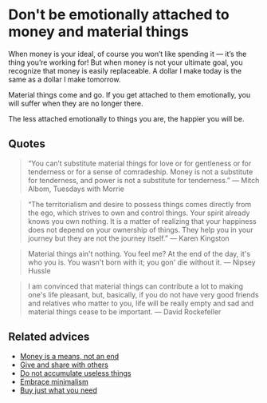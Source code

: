 
# Don't be emotionally attached to money and material things

When money is your ideal, of course you won’t like spending it — it’s the thing you’re working for!  But when money is not your ultimate goal, you recognize that money is easily replaceable.  A dollar I make today is the same as a dollar I make tomorrow.

Material things come and go. If you get attached to them emotionally, you will suffer when they are no longer there.

The less attached emotionally to things you are, the happier you will be.

## Quotes

> “You can’t substitute material things for love or for gentleness or for tenderness or for a sense of comradeship. Money is not a substitute for tenderness, and power is not a substitute for tenderness.” ― Mitch Albom, Tuesdays with Morrie

> “The territorialism and desire to possess things comes directly from the ego, which strives to own and control things. Your spirit already knows you own nothing. It is a matter of realizing that your happiness does not depend on your ownership of things. They help you in your journey but they are not the journey itself.” ― Karen Kingston

> Material things ain't nothing. You feel me? At the end of the day, it's who you is. You wasn't born with it; you gon' die without it. ― Nipsey Hussle

> I am convinced that material things can contribute a lot to making one's life pleasant, but, basically, if you do not have very good friends and relatives who matter to you, life will be really empty and sad and material things cease to be important. ― David Rockefeller

## Related advices

- [Money is a means, not an end](../Money%20is%20a%20means,%20not%20an%20end/index.md)
- [Give and share with others](../Give%20and%20share%20with%20others/index.md)
- [Do not accumulate useless things](../Do%20not%20accumulate%20useless%20things/index.md)
- [Embrace minimalism](../Embrace%20minimalism/index.md)
- [Buy just what you need](../Buy%20just%20what%20you%20need/index.md)
